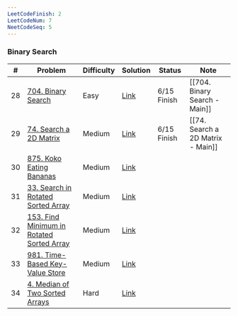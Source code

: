 ```yaml
---
LeetCodeFinish: 2
LeetCodeNum: 7
NeetCodeSeq: 5
---
```


### Binary Search

| #   | Problem                                                                                                          | Difficulty | Solution                                                                   | Status      | Note                              |
| --- | ---------------------------------------------------------------------------------------------------------------- | ---------- | -------------------------------------------------------------------------- | ----------- | --------------------------------- |
| 28  | [704. Binary Search](https://leetcode.com/problems/binary-search/)                                               | Easy       | [Link](https://neetcode.io/solutions/binary-search)                        | 6/15 Finish | [[704. Binary Search - Main]]     |
| 29  | [74. Search a 2D Matrix](https://leetcode.com/problems/search-a-2d-matrix/description/)                          | Medium     | [Link](https://neetcode.io/solutions/search-a-2-d-matrix)                  | 6/15 Finish | [[74. Search a 2D Matrix - Main]] |
| 30  | [875. Koko Eating Bananas](https://leetcode.com/problems/koko-eating-bananas/)                                   | Medium     | [Link](https://neetcode.io/solutions/koko-eating-bananas)                  |             |                                   |
| 31  | [33. Search in Rotated Sorted Array](https://leetcode.com/problems/search-in-rotated-sorted-array/)              | Medium     | [Link](https://neetcode.io/solutions/search-in-rotated-sorted-array)       |             |                                   |
| 32  | [153. Find Minimum in Rotated Sorted Array](https://leetcode.com/problems/find-minimum-in-rotated-sorted-array/) | Medium     | [Link](https://neetcode.io/solutions/find-minimum-in-rotated-sorted-array) |             |                                   |
| 33  | [981. Time-Based Key-Value Store](https://leetcode.com/problems/time-based-key-value-store/)                     | Medium     | [Link](https://neetcode.io/solutions/time-based-key-value-store)           |             |                                   |
| 34  | [4. Median of Two Sorted Arrays](https://leetcode.com/problems/median-of-two-sorted-arrays/)                     | Hard       | [Link](https://neetcode.io/solutions/median-of-two-sorted-arrays)          |             |                                   |
